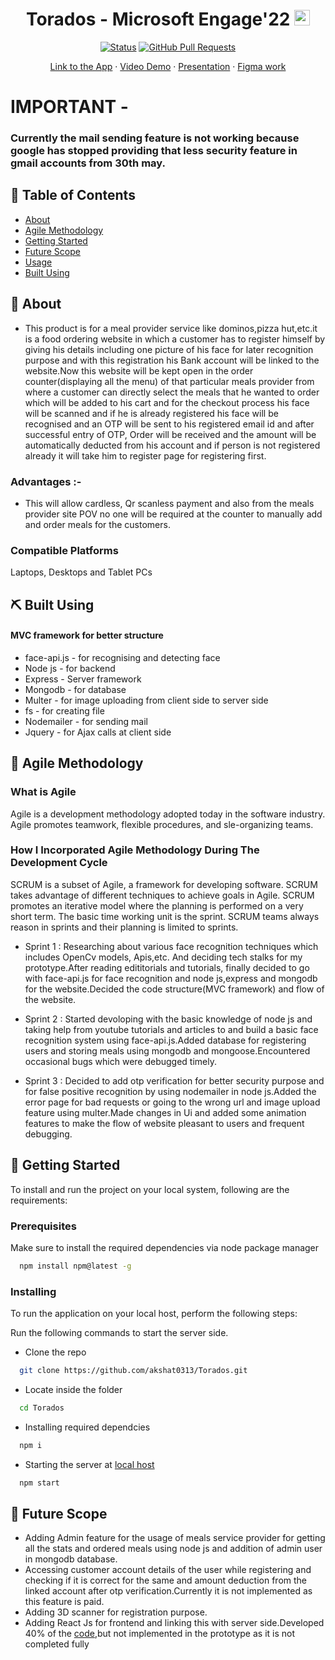 <h1 align="center">Torados - Microsoft Engage'22
<img src="https://upload.wikimedia.org/wikipedia/commons/thumb/4/44/Microsoft_logo.svg/480px-Microsoft_logo.svg.png" alt="Logo" width="25" height="25"></h1>



<div align="center">

[![Status](https://img.shields.io/badge/status-active-success.svg)]()
[![GitHub Pull Requests](https://img.shields.io/github/issues-pr/kylelobo/The-Documentation-Compendium.svg)](https://github.com/akshat0313/Torados/pulls)


</div>

<p align="center">
 <a target="_blank" href="http://torados.herokuapp.com/">Link to the App</a>
    ·
 <a target="_blank" href="https://youtu.be/2ceYu014fv4">Video Demo</a>
 ·
 <a target="_blank" href="https://drive.google.com/file/d/1m-25XoIR9GMtu-ArgJ9cVvCuJavT8nq7/view?usp=sharing">Presentation</a>
  ·
 <a target="_blank" href="https://www.figma.com/file/NnJl98JgZWPrJVXekB0me7/Torados-Microsoft-Engage'22?node-id=0%3A1">Figma work</a>

</p>

# IMPORTANT -
### Currently the mail sending feature is not working because google has stopped providing that less security feature in gmail accounts from 30th may.

## 📝 Table of Contents

- [About](#about)
- [Agile Methodology](#agile)
- [Getting Started](#getting_started)
- [Future Scope](#future_scope)
- [Usage](#usage)
- [Built Using](#built_using)


## 🧐 About <a name = "about"></a>

* This product is for a meal provider service like dominos,pizza hut,etc.it is a food ordering website in which a customer has to register himself by giving his details including one picture of his face for later recognition purpose and with this registration his Bank account will be linked to the website.Now this website will be kept open in the order counter(displaying all the menu) of that particular meals provider from where a customer can directly select the meals that he wanted to order which will be added to his cart and for the checkout process his face will be scanned and if he is already registered his face will be recognised and an OTP will be sent to his registered email id and after successful entry of OTP, Order will be received and the amount will be automatically deducted from his account and if person is not registered already it will take him to register page for registering first.

### Advantages :-

* This will allow cardless, Qr scanless payment and also from the meals provider site POV no one will be required at the counter to manually add and order meals for the customers.


### Compatible Platforms
Laptops, Desktops and Tablet PCs

## ⛏️ Built Using <a name = "built_using"></a>

#### MVC framework for better structure
* face-api.js - for recognising and detecting face 
* Node js - for backend
* Express - Server framework
* Mongodb - for database
* Multer - for image uploading from client side to server side
* fs - for creating file
* Nodemailer - for sending mail
* Jquery - for Ajax calls at client side


## 🏁 Agile Methodology <a name = "agile"></a>

### What is Agile

Agile is a development methodology adopted today in the software industry. Agile promotes teamwork, flexible procedures, and sle-organizing teams.

### How I Incorporated Agile Methodology During The Development Cycle

SCRUM is a subset of Agile, a framework for developing software. SCRUM takes advantage of different techniques to achieve goals in Agile. SCRUM promotes an iterative model where the planning is performed on a very short term. The basic time working unit is the sprint. SCRUM teams always reason in sprints and their planning is limited to sprints.

* Sprint 1 : Researching about various face recognition techniques which includes OpenCv models, Apis,etc. And deciding tech stalks for my prototype.After reading edititorials and tutorials, finally decided to go with face-api.js for face recognition and node js,express and mongodb for the website.Decided the code structure(MVC framework) and flow of the website.

* Sprint 2 : Started devoloping with the basic knowledge of node js and taking help from youtube tutorials and articles to and build a basic face recognition system using face-api.js.Added database for registering users and storing meals using mongodb and mongoose.Encountered occasional bugs which were debugged timely.

* Sprint 3 : Decided to add otp verification for better security purpose and  for false positive recognition by using nodemailer in node js.Added the error page for bad requests or going to the wrong url and image upload feature using multer.Made changes in Ui and added some animation features to make the flow of website pleasant to users and frequent debugging. 

## 🏁 Getting Started <a name = "getting_started"></a>

To install and run the project on your local system, following are the requirements:

### Prerequisites

Make sure to install the required dependencies via node package manager

```sh
  npm install npm@latest -g
```

### Installing

To  run the application on your local host, perform the following steps:

Run the following commands to start the server side.

* Clone the repo
```sh
  git clone https://github.com/akshat0313/Torados.git
```
* Locate inside the folder
```sh
  cd Torados
```
* Installing required dependcies
```sh
  npm i
```
* Starting the server at [local host](http://localhost:5000/)
```sh
  npm start
```


## 🚀 Future Scope <a name = "future_scope"></a>

* Adding Admin feature for the usage of meals service provider for getting all the stats and ordered meals using node js and addition of admin user in mongodb database.
* Accessing customer account details of the user while registering and checking if it is correct for the same and amount deduction from the linked account after otp verification.Currently it is not implemented as this feature is paid.
* Adding 3D scanner for registration purpose.
* Adding React Js for frontend and linking this with server side.Developed 40% of the [code](https://drive.google.com/file/d/1kOzZW-GaltMdCSYKslR31VXs-wy5xLJH/view?usp=sharing),but not    implemented in the prototype as it is not completed fully 



